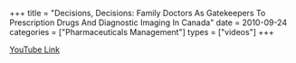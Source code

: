 +++
title = "Decisions, Decisions: Family Doctors As Gatekeepers To Prescription Drugs And Diagnostic Imaging In Canada"
date = 2010-09-24
categories = ["Pharmaceuticals Management"]
types = ["videos"]
+++

[YouTube Link](https://www.youtube.com/watch?v=8e5NDJRjTP8)
